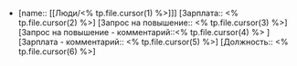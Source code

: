 * [name:: [[Люди/<% tp.file.cursor(1) %>]]]
  [Зарплата:: <% tp.file.cursor(2) %>]
  [Запрос на повышение:: <% tp.file.cursor(3) %>]
  [Запрос на повышение - комментарий::<% tp.file.cursor(4) %> ]
  [Зарплата - комментарий:: <% tp.file.cursor(5) %>]
  [Должность:: <% tp.file.cursor(6) %>]